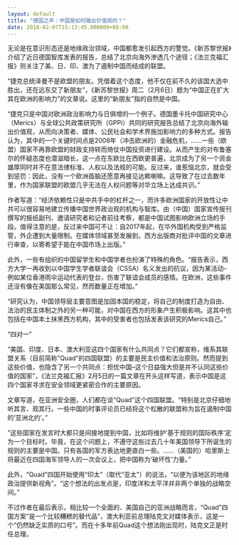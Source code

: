 ```yaml
---
layout: default
title: "德国之声：中国是如何输出价值观的？"
date: 2018-02-07T15:13:45.000000+08:00
---
```


无论是在意识形态还是地缘政治领域，中国都愈发引起西方的警觉。《新苏黎世报》介绍了近日德国智库发表的报告，总结了北京向海外渗透几个途径；《法兰克福汇报》则关注了美、日、印、澳为了遏制中国而结成的联盟。

“捷克总统泽曼不是欧盟的朋友。凭借着这个态度，他不仅在前不久的该国大选中胜出，还在远东交了新朋友”，《新苏黎世报》周二（2月6日）题为“中国正在扩大其在欧洲的影响力”的文章说。这里的“新朋友”指的自然是中国。

“捷克只是中国对欧洲政治影响力与日俱增的一个例子。德国墨卡托中国研究中心（Merics）与全球公共政策研究所（GPPi）共同的研究报告总结了北京向海外输出价值观，从而向决策者、媒体、公民社会和学术界施加影响力的多种方式。报告认为，其中的一个关键时间点是2008年（冲击欧洲的）金融危机，……一些（欧盟）国家不再靠欧盟的财政支持转而倚仗中国投资进行建设。从而产生的对布鲁塞尔的怀疑态度也潜滋暗长，这一点在东欧比在西欧更普遍，北京成为了另一个资金雄厚同时并不在意法律标准、人权以及法规的可能。反过来，谁惹恼北京，就会受到惩罚：因此，没有一个欧洲首脑还愿意再接见达赖喇嘛。这导致了在过去数年里，作为国家联盟的欧盟几乎无法在人权问题等对华立场上达成共识。”

作者写道：“经济依赖性只是中共手中的杠杆之一，而许多欧洲国家的开放性让中共可以很容易地建立传播中国世界政治观的机构与智库。由（中国）国家宣传报刊撰写的报纸副刊、邀请研究者和记者前往考察，都是中国试图影响欧洲立场的手段。值得注意的是，反过来中国可不让：自2017年起，在华外国机构受到严格监管，外企遭到大量限制。在媒体领域甚至发展到，西方出版商对批评中国的文章进行审查，以寄希望于能在中国市场上出版。”

此外，一些有组织的中国留学生和中国学者也扮演了特殊的角色。“报告表示，西方大学一再收到以中国学生学者联谊会（CSSA）名义发出的抗议，因为某活动–例如某位香港雨伞运动代表的登台，伤害了联谊会成员的感情。在欧洲，这些事件还没有像在美国那么常见，然而数量正在增加。”

“研究认为，中国领导层主要意图是加固本国的稳定，将自己的制度打造为自由、法治的民主体制之外的另一种可能，对中国在西方的形象产生积极影响。这其中也包括在中国本土抹黑西方机构，其中的受害者也包括发表该研究的Merics自己。”

“四对一”

“美国、印度、日本、澳大利亚这四个国家有什么共同点？它们都宣称，维系其联盟关系（目前简称”Quad“的四国联盟）的主要是民主价值和法治原则。然而提到这些价值，也隐含了另一个共同点：担忧中国–这个日益强大但是并不认同这些价值的国家”，《法兰克福汇报》2月5日的一篇文章在开头这样写道，表示中国是这四个国家寻求在安全领域更紧密合作的主要原因。

文章写道，在亚洲安全圈，人们都在谈“Quad”这个四国联盟。“特别是北京仔细地听其言、观其行。一些中国的时事评论员已经将这个松散的联盟称为旨在遏制中国的’亚洲北约’。”

“这些国家在发言时大都只是间接地提到中国，比如将维护’基于规则的国际秩序’定为一个目标时。毕竟，在这个问题上，不遵守这些过去几十年美国领导下所诞生的规则的主要是中国。只有各国的军方表达地更直白一些。……（美国的）哈里斯上将最近在四国海军领导人的一次会议上，把中国称为’破坏性’力量。”

此外，“Quad”四国开始使用“印太”（取代“亚太”）的说法，“以便为该地区的地缘政治提供新视角”。“这个想法的出发点是，印度洋和太平洋并非两个单独的战略空间。”

不过作者在最后表示，相比较一个全面的、美国自己的亚洲战略而言，“Quad”四国方案“是一个比较糟糕的替代品”，澳大利亚前总理陆克文对媒体表示，这是一个“仍然缺乏实质的口号”。而在十多年前Quad这个想法刚出现时，陆克文正是时任总理。

